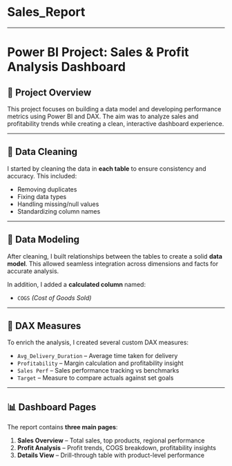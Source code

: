# Sales_Report

---

# Power BI Project: Sales & Profit Analysis Dashboard

## 🔧 Project Overview
This project focuses on building a data model and developing performance metrics using Power BI and DAX. The aim was to analyze sales and profitability trends while creating a clean, interactive dashboard experience.

---

## 🧹 Data Cleaning
I started by cleaning the data in **each table** to ensure consistency and accuracy. This included:
- Removing duplicates
- Fixing data types
- Handling missing/null values
- Standardizing column names

---

## 🧩 Data Modeling
After cleaning, I built relationships between the tables to create a solid **data model**. This allowed seamless integration across dimensions and facts for accurate analysis.

In addition, I added a **calculated column** named:
- `COGS` *(Cost of Goods Sold)*

---

## 📐 DAX Measures
To enrich the analysis, I created several custom DAX measures:
- `Avg_Delivery_Duration` – Average time taken for delivery  
- `Profitability` – Margin calculation and profitability insight  
- `Sales Perf` – Sales performance tracking vs benchmarks  
- `Target` – Measure to compare actuals against set goals  

---

## 📊 Dashboard Pages
The report contains **three main pages**:
1. **Sales Overview** – Total sales, top products, regional performance  
2. **Profit Analysis** – Profit trends, COGS breakdown, profitability insights  
3. **Details View** – Drill-through table with product-level performance


